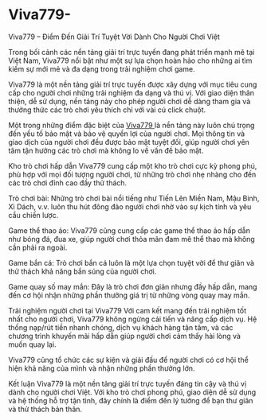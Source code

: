 # Viva779-
Viva779 – Điểm Đến Giải Trí Tuyệt Vời Dành Cho Người Chơi Việt

Trong bối cảnh các nền tảng giải trí trực tuyến đang phát triển mạnh mẽ tại Việt Nam, Viva779 nổi bật như một sự lựa chọn hoàn hảo cho những ai tìm kiếm sự mới mẻ và đa dạng trong trải nghiệm chơi game.

Viva779 là một nền tảng giải trí trực tuyến được xây dựng với mục tiêu cung cấp cho người chơi những trải nghiệm đa dạng và thú vị. Với giao diện thân thiện, dễ sử dụng, nền tảng này cho phép người chơi dễ dàng tham gia và thưởng thức các trò chơi yêu thích chỉ với vài cú click chuột.

Một trong những điểm đặc biệt của <a href=https://viva779.org> Viva779 </a>  là nền tảng này luôn chú trọng đến yếu tố bảo mật và bảo vệ quyền lợi của người chơi. Mọi thông tin và giao dịch của người chơi đều được bảo mật tuyệt đối, giúp người chơi yên tâm tận hưởng các trò chơi mà không lo về vấn đề bảo mật.

Kho trò chơi hấp dẫn
Viva779 cung cấp một kho trò chơi cực kỳ phong phú, phù hợp với mọi đối tượng người chơi, từ những trò chơi nhẹ nhàng cho đến các trò chơi đỉnh cao đầy thử thách.

Trò chơi bài: Những trò chơi bài nổi tiếng như Tiến Lên Miền Nam, Mậu Binh, Xì Dách, v.v. luôn thu hút đông đảo người chơi nhờ vào sự kịch tính và yêu cầu chiến lược.

Game thể thao ảo: Viva779 cũng cung cấp các game thể thao ảo hấp dẫn như bóng đá, đua xe, giúp người chơi thỏa mãn đam mê thể thao mà không cần phải ra ngoài.

Game bắn cá: Trò chơi bắn cá luôn là một lựa chọn tuyệt vời để thư giãn và thử thách khả năng bắn súng của người chơi.

Game quay số may mắn: Đây là trò chơi đơn giản nhưng đầy hấp dẫn, mang đến cơ hội nhận những phần thưởng giá trị từ những vòng quay may mắn.

Trải nghiệm người chơi tại Viva779
Với cam kết mang đến trải nghiệm tốt nhất cho người chơi, Viva779 không ngừng cải tiến và nâng cấp dịch vụ. Hệ thống nạp/rút tiền nhanh chóng, dịch vụ khách hàng tận tâm, và các chương trình khuyến mãi hấp dẫn giúp người chơi cảm thấy hài lòng và muốn quay lại.

Viva779 cũng tổ chức các sự kiện và giải đấu để người chơi có cơ hội thể hiện khả năng của mình và nhận những phần thưởng lớn.

Kết luận
Viva779 là một nền tảng giải trí trực tuyến đáng tin cậy và thú vị dành cho người chơi Việt. Với kho trò chơi phong phú, giao diện dễ sử dụng và hệ thống hỗ trợ tận tình, đây chính là điểm đến lý tưởng để bạn thư giãn và thử thách bản thân.
